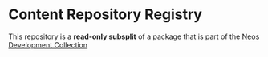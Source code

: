 # Content Repository Registry

This repository is a **read-only subsplit** of a package that is part of the [Neos Development Collection](https://github.com/neos/neos-development-collection)
